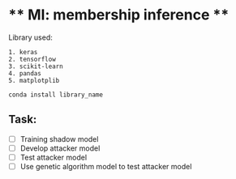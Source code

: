 # ** MI: membership inference **

Library used:
```
1. keras
2. tensorflow
3. scikit-learn
4. pandas
5. matplotplib

conda install library_name
```

## Task:

- [ ] Training shadow model
- [ ] Develop attacker model
- [ ] Test attacker model
- [ ] Use genetic algorithm model to test attacker model